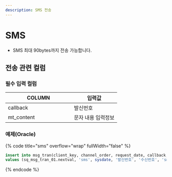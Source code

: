 ```yaml
---
description: SMS 전송
---
```


# SMS

* SMS 최대 90bytes까지 전송 가능합니다.

## 전송 관련 컬럼

### **필수 입력 컬럼**

<table><thead><tr><th width="190.44444444444446">COLUMN</th><th>입력값</th></tr></thead><tbody><tr><td>callback</td><td>발신번호</td></tr><tr><td>mt_content</td><td>문자 내용 입력정보</td></tr></tbody></table>

### 예제(Oracle)

{% code title="sms" overflow="wrap" fullWidth="false" %}
```sql
insert into msg_tran(client_key, channel_order, request_date, callback, recipient, mt_content) 
values (sq_msg_tran_01.nextval, 'sms', sysdate, '발신번호', '수신번호', 'sms 문자 테스트입니다.');
```
{% endcode %}
